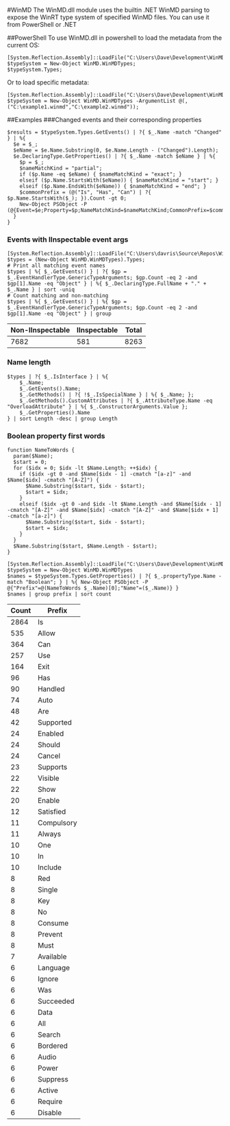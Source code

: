 ﻿#WinMD
The WinMD.dll module uses the builtin .NET WinMD parsing to expose the WinRT type system of specified WinMD files. You can use it from PowerShell or .NET

##PowerShell
To use WinMD.dll in powershell to load the metadata from the current OS:

    [System.Reflection.Assembly]::LoadFile("C:\Users\Dave\Development\WinMDGraph\WinMD\bin\Debug\WinMD.dll");
    $typeSystem = New-Object WinMD.WinMDTypes;
    $typeSystem.Types;

Or to load specific metadata:

    [System.Reflection.Assembly]::LoadFile("C:\Users\Dave\Development\WinMDGraph\WinMD\bin\Debug\WinMD.dll");
    $typeSystem = New-Object WinMD.WinMDTypes -ArgumentList @(,("C:\example1.winmd","C:\example2.winmd"));

##Examples
###Changed events and their corresponding properties

    $results = $typeSystem.Types.GetEvents() | ?{ $_.Name -match "Changed" } | %{ 
      $e = $_; 
      $eName = $e.Name.Substring(0, $e.Name.Length - ("Changed").Length); 
      $e.DeclaringType.GetProperties() | ?{ $_.Name -match $eName } | %{
        $p = $_;
        $nameMatchKind = "partial";
        if ($p.Name -eq $eName) { $nameMatchKind = "exact"; }
        elseif ($p.Name.StartsWith($eName)) { $nameMatchKind = "start"; }
        elseif ($p.Name.EndsWith($eName)) { $nameMatchKind = "end"; }
        $commonPrefix = (@("Is", "Has", "Can") | ?{ $p.Name.StartsWith($_); }).Count -gt 0;
        New-Object PSObject -P (@{Event=$e;Property=$p;NameMatchKind=$nameMatchKind;CommonPrefix=$commonPrefix})
      }
    }
### Events with IInspectable event args

```
[System.Reflection.Assembly]::LoadFile("C:\Users\davris\Source\Repos\WinMDGraph\WinMD\bin\Debug\WinMD.dll");
$types = (New-Object WinMD.WinMDTypes).Types;
# Print all matching event names 
$types | %{ $_.GetEvents() } | ?{ $gp = $_.EventHandlerType.GenericTypeArguments; $gp.Count -eq 2 -and $gp[1].Name -eq "Object" } | %{ $_.DeclaringType.FullName + "." + $_.Name } | sort -uniq
# Count matching and non-matching
$types | %{ $_.GetEvents() } | %{ $gp = $_.EventHandlerType.GenericTypeArguments; $gp.Count -eq 2 -and $gp[1].Name -eq "Object" } | group
```

Non-IInspectable | IInspectable | Total
---|---|---
7682 | 581 | 8263

### Name length
```
$types | ?{ $_.IsInterface } | %{
    $_.Name;
    $_.GetEvents().Name;
    $_.GetMethods() | ?{ !$_.IsSpecialName } | %{ $_.Name; };
    $_.GetMethods().CustomAttributes | ?{ $_.AttributeType.Name -eq "OverloadAttribute" } | %{ $_.ConstructorArguments.Value };
    $_.GetProperties().Name
} | sort Length -desc | group Length
``` 

### Boolean property first words
```
function NameToWords {
  param($Name);
  $start = 0;
  for ($idx = 0; $idx -lt $Name.Length; ++$idx) {
    if ($idx -gt 0 -and $Name[$idx - 1] -cmatch "[a-z]" -and $Name[$idx] -cmatch "[A-Z]") {
      $Name.Substring($start, $idx - $start);
      $start = $idx;
    }
    elseif ($idx -gt 0 -and $idx -lt $Name.Length -and $Name[$idx - 1] -cmatch "[A-Z]" -and $Name[$idx] -cmatch "[A-Z]" -and $Name[$idx + 1] -cmatch "[a-z]") {
      $Name.Substring($start, $idx - $start);
      $start = $idx;
    }
  }
  $Name.Substring($start, $Name.Length - $start);
}

[System.Reflection.Assembly]::LoadFile("C:\Users\Dave\Development\WinMDGraph\WinMD\bin\Debug\WinMD.dll");
$typeSystem = New-Object WinMD.WinMDTypes
$names = $typeSystem.Types.GetProperties() | ?{ $_.propertyType.Name -match "Boolean"; } | %{ New-Object PSObject -P @{"Prefix"=@(NameToWords $_.Name)[0];"Name"=($_.Name)} }
$names | group prefix | sort count
```

Count | Prefix
------|-------
2864 | Is
535 | Allow
364 | Can
257 | Use
164 | Exit
96 | Has
90 | Handled
74 | Auto
48 | Are
42 | Supported
24 | Enabled
24 | Should
24 | Cancel
23 | Supports
22 | Visible
22 | Show
20 | Enable
12 | Satisfied
11 | Compulsory
11 | Always
10 | One
10 | In
10 | Include
8 | Red
8 | Single
8 | Key
8 | No
8 | Consume
8 | Prevent
8 | Must
7 | Available
6 | Language
6 | Ignore
6 | Was
6 | Succeeded
6 | Data
6 | All
6 | Search
6 | Bordered
6 | Audio
6 | Power
6 | Suppress
6 | Active
6 | Require
6 | Disable
